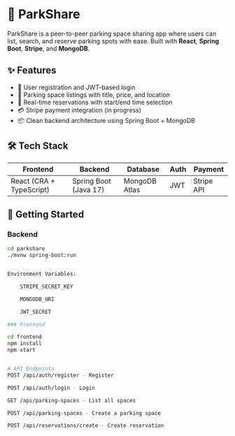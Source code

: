 # 🚗 ParkShare

ParkShare is a peer-to-peer parking space sharing app where users can list, search, and reserve parking spots with ease. Built with **React**, **Spring Boot**, **Stripe**, and **MongoDB**.

## ✨ Features

- 🔐 User registration and JWT-based login
- 📍 Parking space listings with title, price, and location
- 📅 Real-time reservations with start/end time selection
- 💳 Stripe payment integration (in progress)
- 📦 Clean backend architecture using Spring Boot + MongoDB

## 🛠️ Tech Stack

| Frontend | Backend | Database | Auth | Payment |
|----------|---------|----------|------|---------|
| React (CRA + TypeScript) | Spring Boot (Java 17) | MongoDB Atlas | JWT | Stripe API |

## 🚀 Getting Started

### Backend

```bash
cd parkshare
./mvnw spring-boot:run


Environment Variables:

    STRIPE_SECRET_KEY

    MONGODB_URI

    JWT_SECRET

### Frontend

cd frontend
npm install
npm start


# API Endpoints
POST /api/auth/register - Register

POST /api/auth/login - Login

GET /api/parking-spaces - List all spaces

POST /api/parking-spaces - Create a parking space

POST /api/reservations/create - Create reservation

